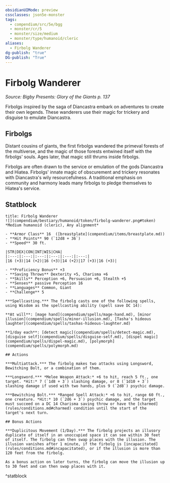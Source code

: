 ```yaml
---
obsidianUIMode: preview
cssclasses: json5e-monster
tags:
  - compendium/src/5e/bgg
  - monster/cr/5
  - monster/size/medium
  - monster/type/humanoid/cleric
aliases:
  - Firbolg Wanderer
dg-publish: "true"
DG-publish: "True"
---
```

# Firbolg Wanderer
*Source: Bigby Presents: Glory of the Giants p. 137*  

Firbolgs inspired by the saga of Diancastra embark on adventures to create their own legends. These wanderers use their magic for trickery and disguise to emulate Diancastra.

## Firbolgs

Distant cousins of giants, the first firbolgs wandered the primeval forests of the multiverse, and the magic of those forests entwined itself with the firbolgs' souls. Ages later, that magic still thrums inside firbolgs.

Firbolgs are often drawn to the service or emulation of the gods Diancastra and Hiatea. Firbolgs' innate magic of obscurement and trickery resonates with Diancastra's wily resourcefulness. A traditional emphasis on community and harmony leads many firbolgs to pledge themselves to Hiatea's service.

## Statblock

```ad-statblock
title: Firbolg Wanderer
![](compendium/bestiary/humanoid/token/firbolg-wanderer.png#token)
*Medium humanoid (cleric), Any alignment*

- **Armor Class** 16  ([breastplate](compendium/items/breastplate.md))
- **Hit Points** 90 (`12d8 + 36`)
- **Speed** 30 ft.

|STR|DEX|CON|INT|WIS|CHA|
|:---:|:---:|:---:|:---:|:---:|:---:|
|16 (+3)|14 (+2)|16 (+3)|14 (+2)|17 (+3)|16 (+3)|

- **Proficiency Bonus** +3
- **Saving Throws** Dexterity +5, Charisma +6
- **Skills** Perception +6, Persuasion +6, Stealth +5
- **Senses** passive Perception 16
- **Languages** Common, Giant
- **Challenge** 5

***Spellcasting.*** The firbolg casts one of the following spells, using Wisdom as the spellcasting ability (spell save DC 14):

**At will**: [mage hand](compendium/spells/mage-hand.md), [minor illusion](compendium/spells/minor-illusion.md), [Tasha's hideous laughter](compendium/spells/tashas-hideous-laughter.md)

**1/day each**: [detect magic](compendium/spells/detect-magic.md), [disguise self](compendium/spells/disguise-self.md), [dispel magic](compendium/spells/dispel-magic.md), [polymorph](compendium/spells/polymorph.md)

## Actions

***Multiattack.*** The firbolg makes two attacks using Longsword, Bewitching Bolt, or a combination of them.

***Longsword.*** *Melee Weapon Attack:* +6 to hit, reach 5 ft., one target. *Hit:* 7 (`1d8 + 3`) slashing damage, or 8 (`1d10 + 3`) slashing damage if used with two hands, plus 9 (`2d8`) psychic damage.

***Bewitching Bolt.*** *Ranged Spell Attack:* +6 to hit, range 60 ft., one creature. *Hit:* 10 (`2d6 + 3`) psychic damage, and the target must succeed on a DC 14 Charisma saving throw or have the [charmed](rules/conditions.md#charmed) condition until the start of the target's next turn.

## Bonus Actions

***Duplicitous Movement (1/Day).*** The firbolg projects an illusory duplicate of itself in an unoccupied space it can see within 30 feet of itself. The firbolg can then swap places with the illusion. The illusion vanishes after 1 minute, if the firbolg is [incapacitated](rules/conditions.md#incapacitated), or if the illusion is more than 120 feet from the firbolg.

As a bonus action on later turns, the firbolg can move the illusion up to 30 feet and can then swap places with it.
```
^statblock